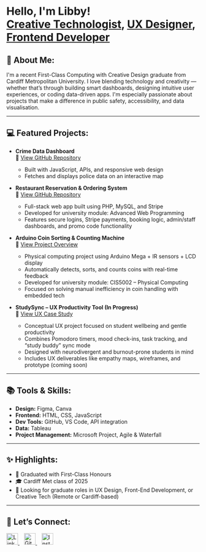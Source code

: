 <h1>Hello, I'm Libby! <br/>
<a href="https://www.linkedin.com/in/libby-colgan-31432a336/">Creative Technologist</a>,
<a href="https://colganlibby.github.io/">UX Designer</a>,
<a href="https://github.com/colganlibby">Frontend Developer</a>
</h1>

<h2>🧠 About Me:</h2>

I'm a recent First-Class Computing with Creative Design graduate from Cardiff Metropolitan University. I love blending technology and creativity — whether that’s through building smart dashboards, designing intuitive user experiences, or coding data-driven apps. I'm especially passionate about projects that make a difference in public safety, accessibility, and data visualisation.

---

<h2>💻 Featured Projects:</h2>

- <b>Crime Data Dashboard</b>  
  📁 [View GitHub Repository](https://github.com/colganlibby/CrimeDataDashboard)   
  - Built with JavaScript, APIs, and responsive web design
  - Fetches and displays police data on an interactive map
  
- **Restaurant Reservation & Ordering System**  
  📁 [View GitHub Repository](https://github.com/colganlibby/RestaurantReservationSystem)  
  - Full-stack web app built using PHP, MySQL, and Stripe  
  - Developed for university module: Advanced Web Programming  
  - Features secure logins, Stripe payments, booking logic, admin/staff dashboards, and promo code functionality

- **Arduino Coin Sorting & Counting Machine**  
  📁 [View Project Overview](https://github.com/colganlibby/CoinSorter)  
  - Physical computing project using Arduino Mega + IR sensors + LCD display  
  - Automatically detects, sorts, and counts coins with real-time feedback  
  - Developed for university module: CIS5002 – Physical Computing  
  - Focused on solving manual inefficiency in coin handling with embedded tech
 
- **StudySync – UX Productivity Tool (In Progress)**  
  📁 [View UX Case Study](https://github.com/colganlibby/StudySync)  
  - Conceptual UX project focused on student wellbeing and gentle productivity  
  - Combines Pomodoro timers, mood check-ins, task tracking, and “study buddy” sync mode  
  - Designed with neurodivergent and burnout-prone students in mind  
  - Includes UX deliverables like empathy maps, wireframes, and prototype (coming soon)


---

<h2>📚 Tools & Skills:</h2>

- **Design:** Figma, Canva  
- **Frontend:** HTML, CSS, JavaScript  
- **Dev Tools:** GitHub, VS Code, API integration  
- **Data:** Tableau 
- **Project Management:** Microsoft Project, Agile & Waterfall

---

<h2>✨ Highlights:</h2>

- 🥇 Graduated with First-Class Honours  
- 🎓 Cardiff Met class of 2025  
- 💼 Looking for graduate roles in UX Design, Front-End Development, or Creative Tech (Remote or Cardiff-based)

---

<h2>📲 Let’s Connect:</h2>

<p align="left">
  <a href="https://www.linkedin.com/in/libby-colgan-31432a336/" target="_blank">
    <img alt="LinkedIn" width="30px" src="https://cdn.jsdelivr.net/npm/simple-icons@v7/icons/linkedin.svg" />
  </a>
  &nbsp;&nbsp;
  <a href="https://github.com/colganlibby" target="_blank">
    <img alt="GitHub" width="30px" src="https://cdn.jsdelivr.net/npm/simple-icons@v7/icons/github.svg" />
  </a>
  &nbsp;&nbsp;
  <a href="https://www.instagram.com/libby.colgan/" target="_blank">
    <img alt="Instagram" width="30px" src="https://cdn.jsdelivr.net/npm/simple-icons@v7/icons/instagram.svg" />
  </a>
</p>
